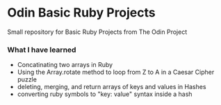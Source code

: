 # Odin Basic Ruby Projects
Small repository for Basic Ruby Projects from The Odin Project

### What I have learned
- Concatinating two arrays in Ruby
- Using the Array.rotate method to loop from Z to A in a Caesar Cipher puzzle
- deleting, merging, and return arrays of keys and values in Hashes
- converting ruby symbols to "key: value" syntax inside a hash
